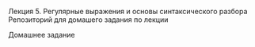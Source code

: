
Лекция 5. Регулярные выражения и основы синтаксического разбора 
Репозиторий для домашего задания по лекции

Домашнее задание

